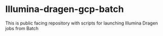 # Illumina-dragen-gcp-batch
This is public facing repository with scripts for launching Illumina Dragen jobs from Batch
